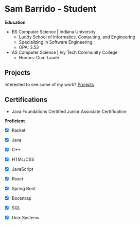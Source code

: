 # Sam Barrido - Student
**Education**
- BS Computer Science &#124; Indiana University
    - Luddy School of Informatics, Computing, and Engineering
    - Specializing in Software Engineering
    - GPA: 3.53
- AS Computer Science &#124; Ivy Tech Community College
    - Honors: Cum Laude
## Projects
Interested to see some of my work? [Projects](projects.md)

## Certifications
- Java Foundations Certified Junior Associate Certification


**Proficient**
-  [x] Racket
-  [x] Java
-  [x] C++
-  [x] HTML/CSS
-  [x] JavaScript
-  [x] React
-  [x] Spring Boot
-  [x] Bootstrap
-  [x] SQL
-  [x] Unix Systems

